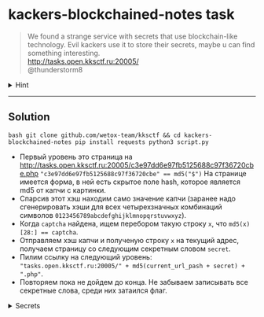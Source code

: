 # kackers-blockchained-notes task

> We found a strange service with secrets that use blockchain-like technology. 
> Evil kackers use it to store their secrets, maybe u can find something interesting.
> <br> http://tasks.open.kksctf.ru:20005/ 
> <br> @thunderstorm8

<details>
  <summary>Hint</summary>
  Next secret is chained to previous, link to next secret contains current location and current secret (except first step)
</details>

---

## Solution

``bash
    git clone github.com/wetox-team/kksctf && cd kackers-blockchained-notes
    pip install requests
    python3 script.py
``

* Первый уровень это страница на http://tasks.open.kksctf.ru:20005/c3e97dd6e97fb5125688c97f36720cbe.php
`"c3e97dd6e97fb5125688c97f36720cbe" == md5("$")` На странице имеется форма, в ней есть скрытое поле hash, 
которое является md5 от капчи с картинки. 
* Спарсив этот хэш находим само значение капчи (заранее надо сгенерировать 
хэши для всех четырехзначных комбинаций символов `0123456789abcdefghijklmnopqrstuvwxyz`). 
* Когда `captcha` найдена, ищем перебором такую строку `x`, что `md5(x)[28:] == captcha`. 
* Отправляем хэш капчи и полученую строку `x` на текущий адрес, получаем страницу со следующим секретным словом `secret`. 
* Пилим ссылку на следующий уровень: 
    `"tasks.open.kksctf.ru:20005/" + md5(current_url_pash + secret) + ".php"`. 
* Повторяем пока не дойдем до конца. Не забываем записывать все секретные слова, среди них затаился флаг.


<details>
  <summary>Secrets</summary>
   Lorem ipsum dolor sit amet, consectetur adipiscing elit. Maecenas in felis iaculis, venenatis enim sed, auctor ipsum. 
   Vestibulum dictum nisl vel faucibus condimentum. Sed eu risus vitae enim tempus efficitur. Maecenas lacinia sodales 
   ipsum sed congue. Sed porttitor tempus libero, sit amet molestie justo. Nullam pulvinar bibendum elit, nec finibus 
   nisl egestas eu. Suspendisse interdum, urna at efficitur pretium, felis tellus efficitur tellus, blandit cursus metus 
   turpis vel enim. Donec nec erat finibus eros fringilla accumsan ac in lectus. Phasellus eu felis consectetur, varius 
</details>
